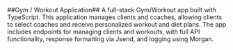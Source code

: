 ##Gym / Workout Application##
A full-stack Gym/Workout app built with TypeScript. This application manages clients and coaches, allowing clients to select coaches and receive personalized workout and diet plans. The app includes endpoints for managing clients and workouts, with full API functionality, response formatting via Jsend, and logging using Morgan.
